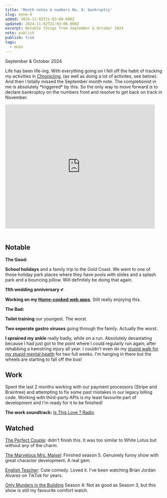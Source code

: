 ```yaml
---
title: 'Month notes & numbers No. 9: bankruptcy'
slug: mnnm-9
added: 2024-11-02T21:03:00.000Z
updated: 2024-11-02T21:03:00.000Z
excerpt: Notable things from September & October 2024
note: publish
publish: true
tags:
  - mn&n
---
```


<p class="date">September & October 2024</p>

Life has been life-ing. With everything going on I fell off the habit of tracking my activities in [Chronicling](/chronicling/), (as well as doing a lot of activites, see below). And then I totally missed the September month note. The completionist in me is absolutely \*triggered\* by this. So the only way to move forward is to declare bankruptcy on the numbers front and resolve to get back on track in November.

<iframe src="https://giphy.com/embed/8nM6YNtvjuezzD7DNh" width="480" height="398" style="margin-bottom: 1.2rem;" frameBorder="0" class="giphy-embed" allowFullScreen></iframe>

<h2 class="highlighter pink">Notable</h2>

**The Good:**

**School holidays** and a family trip to the Gold Coast. We went to one of those holiday park places where they have pools with slides and a splash park and a bouncing pillow. Will definitely be doing that again.

**11th wedding anniversary** 💕.

**Working on my [Home-cooked web apps](/home-cooked-web-apps/)**. Still really enjoying this.

**The Bad:**

**Toilet training** our youngest. The worst.

**Two seperate gastro viruses** going through the family. Actually the worst.

**I sprained my ankle** really badly, while on a run. Absolutely devastating because I had just got to the point where I could regularly run again, after rehabbing a hamstring injury all year. I couldn't even do my [stupid walk for my stupid mental health](https://www.tiktok.com/@grandadjoe1933/video/7214155219821808901?lang=en) for two full weeks. I'm hanging in there but the wheels are starting to fall off the bus!

<h2 class="highlighter yellow">Work</h2>

Spent the last 2 months working with our payment processors (Stripe and Braintree) and attempting to fix some past mistakes in our legacy billing code. Working with third-party APIs is my least favourite part of development and I'm ready for it to be finished!

**The work soundtrack:** [Is This Love ? Radio](https://open.spotify.com/playlist/37i9dQZF1E8Oe9ZsVJHdN4?si=2b4b38afcfbf46ea)

<h2 class="highlighter blue">Watched</h2>

[The Perfect Couple](https://www.imdb.com/title/tt11514868/): didn't finish this. It was too similar to White Lotus but without any of the charm.

[The Marvelous Mrs. Maisel](https://www.imdb.com/title/tt5788792/): Finished season 5. Genuinely funny show with great character development. A real gem.

[English Teacher](https://www.imdb.com/title/tt20782190/): Cute comedy. Loved it. I've been watching Brian Jordan Alvarez on TikTok for years.

[Only Murders in the Building](https://www.imdb.com/title/tt11691774/) Season 4: Not as good as Season 3, but this show is still my favourite comfort watch.
